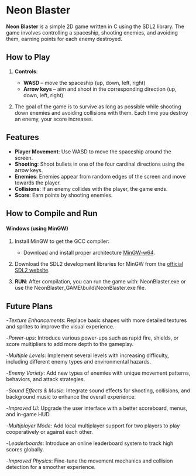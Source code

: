 # Neon Blaster

**Neon Blaster** is a simple 2D game written in C using the SDL2 library. The game involves controlling a spaceship, shooting enemies, and avoiding them, earning points for each enemy destroyed.

## How to Play

1. **Controls**:
   - **WASD** – move the spaceship (up, down, left, right)
   - **Arrow keys** – aim and shoot in the corresponding direction (up, down, left, right)
   
2. The goal of the game is to survive as long as possible while shooting down enemies and avoiding collisions with them. Each time you destroy an enemy, your score increases.

## Features

- **Player Movement**: Use WASD to move the spaceship around the screen.
- **Shooting**: Shoot bullets in one of the four cardinal directions using the arrow keys.
- **Enemies**: Enemies appear from random edges of the screen and move towards the player.
- **Collisions**: If an enemy collides with the player, the game ends.
- **Score**: Earn points by shooting enemies.

## How to Compile and Run

#### Windows (using MinGW)
1. Install MinGW to get the GCC compiler:
   - Download and install proper architecture [MinGW-w64](https://mingw-w64.org/doku.php/download/mingw-builds).
2. Download the SDL2 development libraries for MinGW from the [official SDL2 website](https://www.libsdl.org/download-2.0.php).


3. **RUN**: 
   After compilation, you can run the game with:
   NeonBlaster.exe
   or use the NeonBlaster_GAME\build\NeonBlaster.exe file.


## Future Plans
-*Texture Enhancements*: Replace basic shapes with more detailed textures and sprites to improve the visual experience.

-*Power-ups*: Introduce various power-ups such as rapid fire, shields, or score multipliers to add more depth to the gameplay.

-*Multiple Levels*: Implement several levels with increasing difficulty, including different enemy types and environmental hazards.

-*Enemy Variety*: Add new types of enemies with unique movement patterns, behaviors, and attack strategies.

-*Sound Effects & Music*: Integrate sound effects for shooting, collisions, and background music to enhance the overall experience.

-*Improved UI*: Upgrade the user interface with a better scoreboard, menus, and in-game HUD.

-*Multiplayer Mode*: Add local multiplayer support for two players to play cooperatively or against each other.

-*Leaderboards*: Introduce an online leaderboard system to track high scores globally.

-*Improved Physics*: Fine-tune the movement mechanics and collision detection for a smoother experience.
